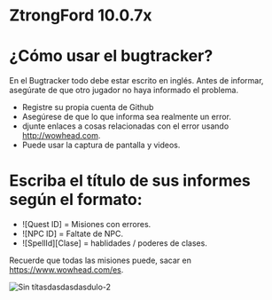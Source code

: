 # ZtrongFord 10.0.7x
# ¿Cómo usar el bugtracker?
En el Bugtracker todo debe estar escrito en inglés. Antes de informar, asegúrate de que otro jugador no haya informado el problema.

* Registre su propia cuenta de Github
* Asegúrese de que lo que informa sea realmente un error.
* djunte enlaces a cosas relacionadas con el error usando http://wowhead.com.
* Puede usar la captura de pantalla y videos.

# Escriba el título de sus informes según el formato:

* ![Quest ID] = Misiones con errores.
* ![NPC ID] = Faltate de NPC.
* ![SpellId][Clase] = hablidades / poderes de clases.

Recuerde que todas las misiones puede, sacar en https://www.wowhead.com/es.


![Sin títasdasdasdasdulo-2](https://user-images.githubusercontent.com/89896094/231340660-5e7baf39-caac-4490-a658-0ce37eb3c17d.png)

